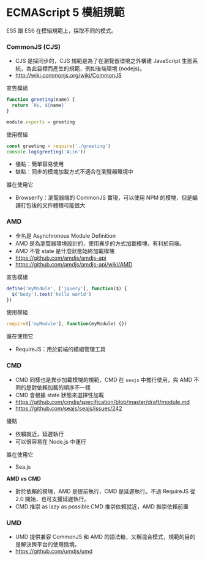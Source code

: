 # ECMAScript 5 模組規範

ES5 跟 ES6 在模組規範上，採取不同的模式。

### CommonJS (CJS)

- CJS 是採同步的，CJS 規範是為了在瀏覽器環境之外構建 JavaScript 生態系統，為此目標而產生的規範，例如後端環境 (nodejs)。
- <http://wiki.commonjs.org/wiki/CommonJS>

宣告模組

```js
function greeting(name) {
  return `Hi, ${name}`
}

module.exports = greeting
```

使用模組

```js
const greeting = require('./greeting')
console.log(greeting('ALin'))
```

- 優點：簡單容易使用
- 缺點：同步的模塊加載方式不適合在瀏覽器環境中

誰在使用它

- Browserify：瀏覽器端的 CommonJS 實現，可以使用 NPM 的模塊，但是編譯打包後的文件體積可能很大

### AMD

- 全名是 Asynchronous Module Definition
- AMD 是為瀏覽器環境設計的，使用異步的方式加載模塊，有利於前端。
- AMD 不管 state 是什麼狀態始終加載模塊
- <https://github.com/amdjs/amdjs-api>
- <https://github.com/amdjs/amdjs-api/wiki/AMD>

宣告模組

```js
define('myModule', ['jquery'], function($) {
  $('body').text('hello world')
})
```

使用模組

```js
require(['myModule'], function(myModule) {})
```

誰在使用它

- RequireJS：用於前端的模組管理工具

### CMD

- CMD 同樣也是異步加載模塊的規範，CMD 在 `seajs` 中推行使用，與 AMD 不同的是對依賴加載的順序不一樣
- CMD 會根據 state 狀態來選擇性加載
- <https://github.com/cmdjs/specification/blob/master/draft/module.md>
- <https://github.com/seajs/seajs/issues/242>

優點

- 依賴就近，延遲執行
- 可以很容易在 Node.js 中運行

誰在使用它

- Sea.js

**AMD vs CMD**

- 對於依賴的模塊，AMD 是提前執行，CMD 是延遲執行。不過 RequireJS 從 2.0 開始，也可支援延遲執行。
- CMD 推崇 as lazy as possible.CMD 推崇依賴就近，AMD 推崇依賴前置

### UMD

- UMD 提供兼容 CommonJS 和 AMD 的語法糖，又稱混合模式，規範的目的是解決跨平台的使用情境。
- <https://github.com/umdjs/umd>
